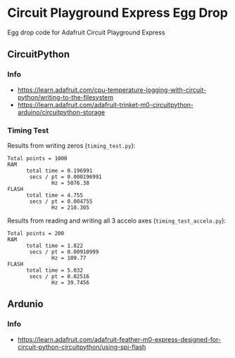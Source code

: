 # Circuit Playground Express Egg Drop
Egg drop code for Adafruit Circuit Playground Express

## CircuitPython
### Info
* https://learn.adafruit.com/cpu-temperature-logging-with-circuit-python/writing-to-the-filesystem
* https://learn.adafruit.com/adafruit-trinket-m0-circuitpython-arduino/circuitpython-storage

### Timing Test
Results from writing zeros (`timing_test.py`):
```
Total points = 1000
RAM
      total time = 0.196991
       secs / pt = 0.000196991
              Hz = 5076.38
FLASH
      total time = 4.755
       secs / pt = 0.004755
              Hz = 210.305
```
Results from reading and writing all 3 accelo axes (`timing_test_accelo.py`):
```
Total points = 200
RAM
      total time = 1.822
       secs / pt = 0.00910999
              Hz = 109.77
FLASH
      total time = 5.032
       secs / pt = 0.02516
              Hz = 39.7456
```

## Ardunio
### Info
* https://learn.adafruit.com/adafruit-feather-m0-express-designed-for-circuit-python-circuitpython/using-spi-flash